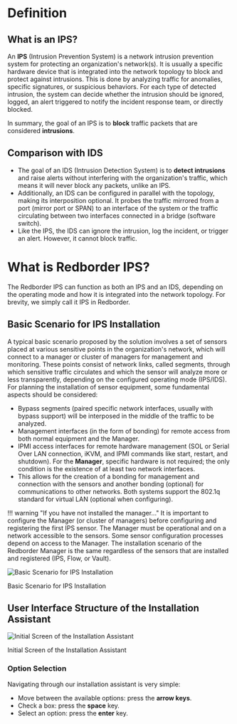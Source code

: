 # Definition
## What is an IPS?

An **IPS** (Intrusion Prevention System) is a network intrusion prevention system for protecting an organization's network(s). It is usually a specific hardware device that is integrated into the network topology to block and protect against intrusions. This is done by analyzing traffic for anomalies, specific signatures, or suspicious behaviors. For each type of detected intrusion, the system can decide whether the intrusion should be ignored, logged, an alert triggered to notify the incident response team, or directly blocked.

In summary, the goal of an IPS is to **block** traffic packets that are considered **intrusions**.

## Comparison with IDS

- The goal of an IDS (Intrusion Detection System) is to **detect intrusions** and raise alerts without interfering with the organization's traffic, which means it will never block any packets, unlike an IPS.
- Additionally, an IDS can be configured in parallel with the topology, making its interposition optional. It probes the traffic mirrored from a port (mirror port or SPAN) to an interface of the system or the traffic circulating between two interfaces connected in a bridge (software switch).
- Like the IPS, the IDS can ignore the intrusion, log the incident, or trigger an alert. However, it cannot block traffic.

# What is Redborder IPS?

The Redborder IPS can function as both an IPS and an IDS, depending on the operating mode and how it is integrated into the network topology. For brevity, we simply call it IPS in Redborder.

## Basic Scenario for IPS Installation

A typical basic scenario proposed by the solution involves a set of sensors placed at various sensitive points in the organization's network, which will connect to a manager or cluster of managers for management and monitoring. These points consist of network links, called segments, through which sensitive traffic circulates and which the sensor will analyze more or less transparently, depending on the configured operating mode (IPS/IDS). For planning the installation of sensor equipment, some fundamental aspects should be considered:

* Bypass segments (paired specific network interfaces, usually with bypass support) will be interposed in the middle of the traffic to be analyzed.
* Management interfaces (in the form of bonding) for remote access from both normal equipment and the Manager.
* IPMI access interfaces for remote hardware management (SOL or Serial Over LAN connection, iKVM, and IPMI commands like start, restart, and shutdown).
For the **Manager**, specific hardware is not required; the only condition is the existence of at least two network interfaces.
* This allows for the creation of a bonding for management and connection with the sensors and another bonding (optional) for communications to other networks. Both systems support the 802.1q standard for virtual LAN (optional when configuring).

!!! warning "If you have not installed the manager..."
    It is important to configure the Manager (or cluster of managers) before configuring and registering the first IPS sensor. The Manager must be operational and on a network accessible to the sensors. Some sensor configuration processes depend on access to the Manager. The installation scenario of the Redborder Manager is the same regardless of the sensors that are installed and registered (IPS, Flow, or Vault).

![Basic Scenario for IPS Installation](../../manager/redborder_basics/images/ch01_img001.png)

Basic Scenario for IPS Installation

## User Interface Structure of the Installation Assistant

![Initial Screen of the Installation Assistant](../../manager/redborder_basics/images/ch01_img002.png)

Initial Screen of the Installation Assistant

### Option Selection

Navigating through our installation assistant is very simple:

* Move between the available options: press the **arrow keys**.
* Check a box: press the **space** key.
* Select an option: press the **enter** key.
